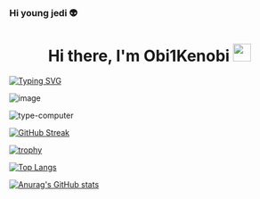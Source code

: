 ### Hi young jedi :alien:
<h1 align="center">Hi there, I'm Obi1Kenobi  
<img src="https://github.com/blackcater/blackcater/raw/main/images/Hi.gif" height="32"/></h1>






[![Typing SVG](https://readme-typing-svg.herokuapp.com?color=%2336BCF7&lines=Computer+science+student)](https://git.io/typing-svg)








![image](https://user-images.githubusercontent.com/115603453/197328280-fdf6c0a7-c9f1-4d57-9e53-94db872949d0.png)






  
  
 ![type-computer](https://user-images.githubusercontent.com/115603453/197324733-6304c31f-03c9-4973-817d-ddb8445079c8.gif)

  
  

  
  
  
  
  
  

  
  
 [![GitHub Streak](https://github-readme-streak-stats.herokuapp.com/?user=DenverCoder1)](https://git.io/streak-stats)
  
  
  
  
  
  
  
  
  
  
  
  
  
  
  
  
  
  
  
  
  
  
  
  
  
[![trophy](https://github-profile-trophy.vercel.app/?username=ryo-ma)](https://github.com/ryo-ma/github-profile-trophy)
  
  
  
  
  
[![Top Langs](https://github-readme-stats.vercel.app/api/top-langs/?username=anuraghazra&layout=compact)](https://github.com/anuraghazra/github-readme-stats)

  
  
  
  
  
  
  
  
  
  
  
  
  
  
  
  [![Anurag's GitHub stats](https://github-readme-stats.vercel.app/api?username=anuraghazra)](https://github.com/anuraghazra/github-readme-stats)
  
  
  
